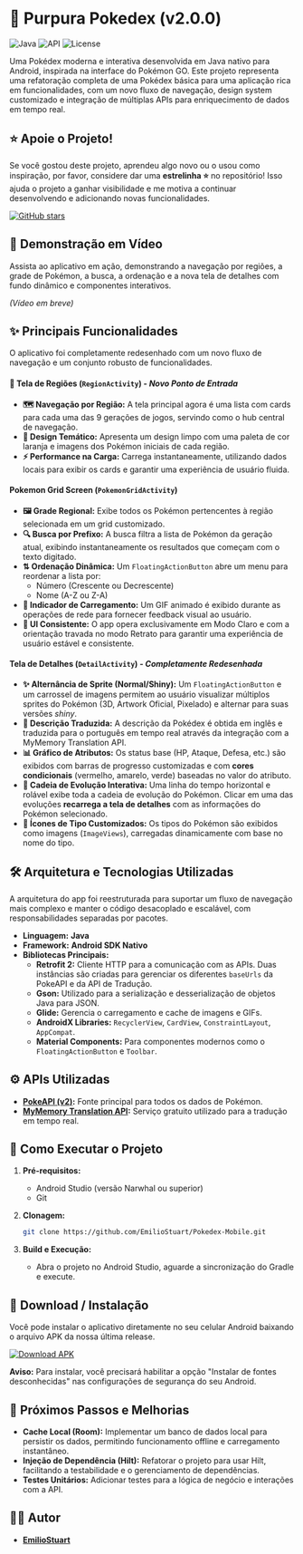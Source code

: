 # 📱 Purpura Pokedex (v2.0.0)

![Java](https://img.shields.io/badge/Language-Java-orange?style=for-the-badge&logo=android)
![API](https://img.shields.io/badge/API-PokeAPI%20%26%20MyMemory-red?style=for-the-badge)
![License](https://img.shields.io/badge/License-MIT-green?style=for-the-badge)

Uma Pokédex moderna e interativa desenvolvida em Java nativo para Android, inspirada na interface do Pokémon GO. Este projeto representa uma refatoração completa de uma Pokédex básica para uma aplicação rica em funcionalidades, com um novo fluxo de navegação, design system customizado e integração de múltiplas APIs para enriquecimento de dados em tempo real.

## ⭐ Apoie o Projeto!

Se você gostou deste projeto, aprendeu algo novo ou o usou como inspiração, por favor, considere dar uma **estrelinha ⭐** no repositório! Isso ajuda o projeto a ganhar visibilidade e me motiva a continuar desenvolvendo e adicionando novas funcionalidades.

[![GitHub stars](https://img.shields.io/github/stars/EmilioStuart/Pokedex-Mobile?style=social)](https://github.com/EmilioStuart/Pokedex-Mobile/stargazers)

## 🎥 Demonstração em Vídeo

Assista ao aplicativo em ação, demonstrando a navegação por regiões, a grade de Pokémon, a busca, a ordenação e a nova tela de detalhes com fundo dinâmico e componentes interativos.

*(Vídeo em breve)*

## ✨ Principais Funcionalidades

O aplicativo foi completamente redesenhado com um novo fluxo de navegação e um conjunto robusto de funcionalidades.

#### 📍 Tela de Regiões (`RegionActivity`) - *Novo Ponto de Entrada*
* **🗺️ Navegação por Região:** A tela principal agora é uma lista com cards para cada uma das 9 gerações de jogos, servindo como o hub central de navegação.
* **🎨 Design Temático:** Apresenta um design limpo com uma paleta de cor laranja e imagens dos Pokémon iniciais de cada região.
* **⚡ Performance na Carga:** Carrega instantaneamente, utilizando dados locais para exibir os cards e garantir uma experiência de usuário fluida.

#### Pokemon Grid Screen (`PokemonGridActivity`)
* **🖼️ Grade Regional:** Exibe todos os Pokémon pertencentes à região selecionada em um grid customizado.
* **🔍 Busca por Prefixo:** A busca filtra a lista de Pokémon da geração atual, exibindo instantaneamente os resultados que começam com o texto digitado.
* **⇅ Ordenação Dinâmica:** Um `FloatingActionButton` abre um menu para reordenar a lista por:
    * Número (Crescente ou Decrescente)
    * Nome (A-Z ou Z-A)
* **🔄 Indicador de Carregamento:** Um GIF animado é exibido durante as operações de rede para fornecer feedback visual ao usuário.
* **🎨 UI Consistente:** O app opera exclusivamente em Modo Claro e com a orientação travada no modo Retrato para garantir uma experiência de usuário estável e consistente.

#### Tela de Detalhes (`DetailActivity`) - *Completamente Redesenhada*
* **✨ Alternância de Sprite (Normal/Shiny):** Um `FloatingActionButton` e um carrossel de imagens permitem ao usuário visualizar múltiplos sprites do Pokémon (3D, Artwork Oficial, Pixelado) e alternar para suas versões *shiny*.
* **📜 Descrição Traduzida:** A descrição da Pokédex é obtida em inglês e traduzida para o português em tempo real através da integração com a MyMemory Translation API.
* **📊 Gráfico de Atributos:** Os status base (HP, Ataque, Defesa, etc.) são exibidos com barras de progresso customizadas e com **cores condicionais** (vermelho, amarelo, verde) baseadas no valor do atributo.
* **🧬 Cadeia de Evolução Interativa:** Uma linha do tempo horizontal e rolável exibe toda a cadeia de evolução do Pokémon. Clicar em uma das evoluções **recarrega a tela de detalhes** com as informações do Pokémon selecionado.
* **🎨 Ícones de Tipo Customizados:** Os tipos do Pokémon são exibidos como imagens (`ImageViews`), carregadas dinamicamente com base no nome do tipo.

## 🛠️ Arquitetura e Tecnologias Utilizadas

A arquitetura do app foi reestruturada para suportar um fluxo de navegação mais complexo e manter o código desacoplado e escalável, com responsabilidades separadas por pacotes.

* **Linguagem:** **Java**
* **Framework:** **Android SDK Nativo**
* **Bibliotecas Principais:**
    * **Retrofit 2:** Cliente HTTP para a comunicação com as APIs. Duas instâncias são criadas para gerenciar os diferentes `baseUrls` da PokeAPI e da API de Tradução.
    * **Gson:** Utilizado para a serialização e desserialização de objetos Java para JSON.
    * **Glide:** Gerencia o carregamento e cache de imagens e GIFs.
    * **AndroidX Libraries:** `RecyclerView`, `CardView`, `ConstraintLayout`, `AppCompat`.
    * **Material Components:** Para componentes modernos como o `FloatingActionButton` e `Toolbar`.

## ⚙️ APIs Utilizadas

* **[PokeAPI (v2)](https://pokeapi.co/):** Fonte principal para todos os dados de Pokémon.
* **[MyMemory Translation API](https://mymemory.translated.net/):** Serviço gratuito utilizado para a tradução em tempo real.

## 🚀 Como Executar o Projeto

1.  **Pré-requisitos:**
    * Android Studio (versão Narwhal ou superior)
    * Git

2.  **Clonagem:**
    ```bash
    git clone https://github.com/EmilioStuart/Pokedex-Mobile.git
    ```

3.  **Build e Execução:**
    * Abra o projeto no Android Studio, aguarde a sincronização do Gradle e execute.

## 📲 Download / Instalação

Você pode instalar o aplicativo diretamente no seu celular Android baixando o arquivo APK da nossa última release.

[![Download APK](https://img.shields.io/badge/Download-APK%20v2.0.0-orange?style=for-the-badge&logo=android)](https://github.com/EmilioStuart/Pokedex-Mobile/releases/download/v2.0.0/app-debug.apk)

**Aviso:** Para instalar, você precisará habilitar a opção "Instalar de fontes desconhecidas" nas configurações de segurança do seu Android.

## 🔮 Próximos Passos e Melhorias

* **Cache Local (Room):** Implementar um banco de dados local para persistir os dados, permitindo funcionamento offline e carregamento instantâneo.
* **Injeção de Dependência (Hilt):** Refatorar o projeto para usar Hilt, facilitando a testabilidade e o gerenciamento de dependências.
* **Testes Unitários:** Adicionar testes para a lógica de negócio e interações com a API.

## 👨‍💻 Autor

* **[EmilioStuart](https://github.com/EmilioStuart)**
